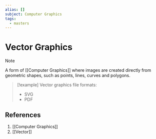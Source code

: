 ```yaml
---
alias: []
subject: Computer Graphics
tags:
  - masters
---
```

# Vector Graphics

>[!note]
> A form of [[Computer Graphics]] where images are created directly from geometric shapes, such as points, lines, curves and polygons.

> [!example]
> Vector graphics file formats:
> - SVG
> - PDF

## References
1. [[Computer Graphics]]
2. [[Vector]]